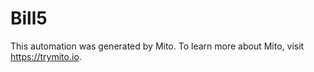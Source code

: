 
# Bill5



This automation was generated by Mito. To learn more about Mito, visit https://trymito.io.
